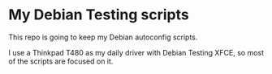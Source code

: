 # My Debian Testing scripts

This repo is going to keep my Debian autoconfig scripts.

I use a Thinkpad T480 as my daily driver with Debian Testing XFCE,
so most of the scripts are focused on it.
